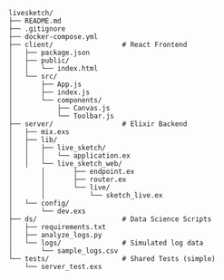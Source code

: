         livesketch/
        ├── README.md
        ├── .gitignore
        ├── docker-compose.yml
        ├── client/                 # React Frontend
        │   ├── package.json
        │   ├── public/
        │   │   └── index.html
        │   └── src/
        │       ├── App.js
        │       ├── index.js
        │       └── components/
        │           ├── Canvas.js
        │           └── Toolbar.js
        ├── server/                 # Elixir Backend
        │   ├── mix.exs
        │   ├── lib/
        │   │   ├── live_sketch/
        │   │   │   └── application.ex
        │   │   └── live_sketch_web/
        │       │       ├── endpoint.ex
        │       │       ├── router.ex
        │       │       └── live/
        │       │           └── sketch_live.ex
        │   └── config/
        │       └── dev.exs
        ├── ds/                     # Data Science Scripts
        │   ├── requirements.txt
        │   ├── analyze_logs.py
        │   └── logs/               # Simulated log data
        │       └── sample_logs.csv
        └── tests/                  # Shared Tests (simple)
            └── server_test.exs